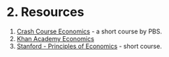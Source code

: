 # 2. Resources

1. [Crash Course Economics](https://youtube.com/playlist?list=PL8dPuuaLjXtPNZwz5_o_5uirJ8gQXnhEO) - a short course by PBS.
2. [Khan Academy Economics](https://www.khanacademy.org/economics-finance-domain)
3. [Stanford - Principles of Economics](https://www.edx.org/course/principles-of-economics?index=product&queryID=2e7aff8c382d511d94b8202aaaca823c&position=1) - short course.
